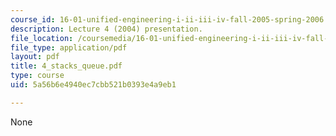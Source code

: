 ```yaml
---
course_id: 16-01-unified-engineering-i-ii-iii-iv-fall-2005-spring-2006
description: Lecture 4 (2004) presentation.
file_location: /coursemedia/16-01-unified-engineering-i-ii-iii-iv-fall-2005-spring-2006/5a56b6e4940ec7cbb521b0393e4a9eb1_4_stacks_queue.pdf
file_type: application/pdf
layout: pdf
title: 4_stacks_queue.pdf
type: course
uid: 5a56b6e4940ec7cbb521b0393e4a9eb1

---
```

None